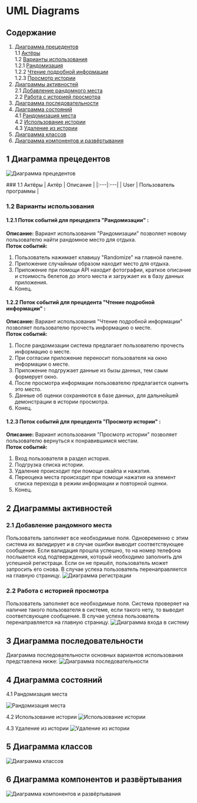 # UML Diagrams

## Содержание

1. [Диаграмма прецедентов](#precedent_diagramm) <br>
1.1 [Актёры](#actors) <br>
1.2 [Варианты использования](#variant_usages) <br>
1.2.1 [Рандомизация](#randomize) <br>
1.2.2 [Чтение подробной информации](#info) <br>
1.2.3 [Просмотр истории](#history) <br>
2. [Диаграммы активностей](#activity_diagramms) <br>
2.1 [Добавление рандомного места](#rand) <br>
2.2 [Работа с историей просмотра](#historyDio) <br>
3. [Диаграмма последовательности](#sequence_diagramm) <br>
4. [Диаграмма состояний](#sost_dio)<br>
4.1  [Рандомизация места](#ra)<br>
4.2 [Использование истории](#his)<br>
4.3 [Удаление из истории](#del)<br>
5. [Диаграмма классов](#class)<br>
6. [Диаграмма компонентов и развёртывания](#comp)<br>

<a name="precedent_diagramm"/>

## 1 Диаграмма прецедентов
![Диаграмма прецедентов](../Images/Diagram/useCase.png)

<a name="actors"/>
### 1.1 Актёры
| Актёр | Описание | 
|:---|:---|
| User | Пользователь программы |


<a name="variant_usages"/>

### 1.2 Варианты использования

<a name="randomize"/>

#### 1.2.1 Поток событий для прецедента "Рандомизации" :
<strong>Описание:</strong> Вариант использования "Рандомизации" позволяет новому пользователю найти рандомное место для отдыха. <br>
<strong>Поток событий:</strong> <br>
1. Пользователь нажимает клавишу "Randomize" на главной панеле.
2. Приложение случайным образом находит место для отдыха.
3. Приложение при помощи API находит фотографии, краткое описание и стоимость белетов до этого места и загружает их в базу данных приложения.
6. Конец.

<a name="info"/>

#### 1.2.2 Поток событий для прецедента "Чтение подробной информации" :
<strong>Описание:</strong> Вариант использования "Чтение подробной информации" позволяет пользователю прочесть информацию о месте. <br>
<strong>Поток событий:</strong> <br>
1. После рандомизации система предлагает пользователю прочесть информацию о месте. 
2. При согласии приложение переносит пользователя на окно информации о месте.
3. Приложение подгружает данные из бызы данных, тем саым формерует окно.
4. После просмотра информации пользователю предлагается оценить это место.
5. Данные об оценки сохраняются в базе данных, для дальнейшей демонстрации в истории просмотра.
6. Конец.

<a name="history"/>

#### 1.2.3 Поток событий для прецедента "Просмотр истории" :
<strong>Описание:</strong> Вариант использования "Просмотр истории" позволяет пользователю вернуться к понравившимся местам. <br>
<strong>Поток событий:</strong> <br>
1. Вход пользователя в раздел история.
2. Подгрузка списка истории. 
3. Удаление происходит при помощи свайпа и нажатия.
4. Переоцека места происходит при помощи нажатия на элемент списка перехода в режим информации и повторной оценки.
5. Конец.
## 2 Диаграммы активностей

<a name="rand"/>

### 2.1 Добавление рандомного места
Пользователь заполняет все необходимые поля. Одновременно с этим система их валидирует и в случае ошибки выводит соответствующее сообщение. Если валидация прошла успешно, то на номер телефона послыается код подтверждения, который необходимо заполнить для успешной регистраци.
Если он не пришёл, пользователь может запросить его снова.  В случае успеха пользователь перенаправляется на главную страницу.
![Диаграмма регистрации](../Images/Diagram/rand.png)

<a name="historyDio"/>

### 2.2 Работа с историей просмотра
Пользователь заполняет все необходимые поля. Система проверяет на наличие такого пользователя в системе, если такого нету, то выводит соответсвующее сообщение. В случае успеха пользователь перенаправляется на главную страницу.
![Диаграмма входа в систему](../Images/Diagram/historyDio.png)


## 3 Диаграмма последовательности
Диаграмма последовательности основных вариантов использования представлена ниже:
![Диаграмма последовательности](../Images/Diagram/sequence.jpg)

<a name="sost_diagramm"/>

## 4 Диаграмма состояний

<a name="sost_dio"/>
4.1 Рандомизация места 

![Рандомизация места](../Images/Diagram/Randomize.png)
<a name="ra"/>


4.2 Использование истории
![Использование истории](../Images/Diagram/History.png)
<a name="his"/>


4.3 Удаление из истории
![Удаление из истории](../Images/Diagram/Delet.png)
<a name="del"/>

## 5 Диаграмма классов

![Диаграмма классов](../Images/Diagram/ClassDiagram.png)

<a name="class"/>

## 6 Диаграмма компонентов и развёртывания

![Диаграмма компонентов и развёртывания](../Images/Diagram/Deployment.png)

<a name="comp"/>
